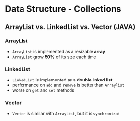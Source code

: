 
# Data Structure - Collections

## ArrayList vs. LinkedList vs. Vector (JAVA)

### ArrayList

- `ArrayList` is implemented as a resizable **array**
- `ArrayList` grow **50%** of its size each time

### LinkedList

- `LinkedList` is implemented as a **double linked list**
- performance on `add` and `remove` is better than `Arraylist`
- worse on `get` and `set` methods

### Vector

- `Vector` is similar with `ArrayList`, but it is `synchronized`
